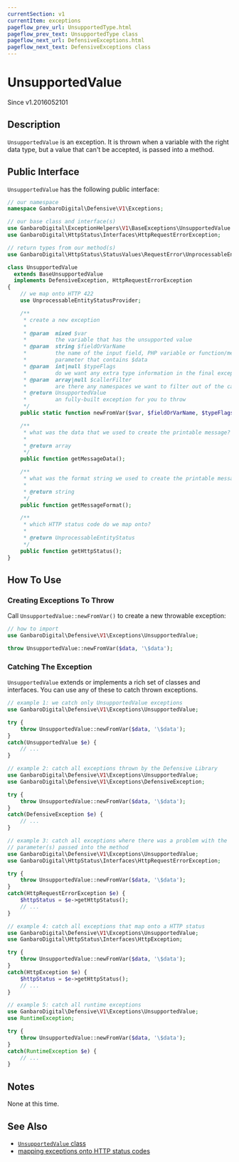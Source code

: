 ```yaml
---
currentSection: v1
currentItem: exceptions
pageflow_prev_url: UnsupportedType.html
pageflow_prev_text: UnsupportedType class
pageflow_next_url: DefensiveExceptions.html
pageflow_next_text: DefensiveExceptions class
---
```


# UnsupportedValue

<div class="callout info" markdown="1">
Since v1.2016052101
</div>

## Description

`UnsupportedValue` is an exception. It is thrown when a variable with the right data type, but a value that can't be accepted, is passed into a method.

## Public Interface

`UnsupportedValue` has the following public interface:

```php
// our namespace
namespace GanbaroDigital\Defensive\V1\Exceptions;

// our base class and interface(s)
use GanbaroDigital\ExceptionHelpers\V1\BaseExceptions\UnsupportedValue as BaseUnsupportedValue;
use GanbaroDigital\HttpStatus\Interfaces\HttpRequestErrorException;

// return types from our method(s)
use GanbaroDigital\HttpStatus\StatusValues\RequestError\UnprocessableEntityStatus;

class UnsupportedValue
  extends BaseUnsupportedValue
  implements DefensiveException, HttpRequestErrorException
{
    // we map onto HTTP 422
    use UnprocessableEntityStatusProvider;

    /**
     * create a new exception
     *
     * @param  mixed $var
     *         the variable that has the unsupported value
     * @param  string $fieldOrVarName
     *         the name of the input field, PHP variable or function/method
     *         parameter that contains $data
     * @param  int|null $typeFlags
     *         do we want any extra type information in the final exception message?
     * @param  array|null $callerFilter
     *         are there any namespaces we want to filter out of the call stack?
     * @return UnsupportedValue
     *         an fully-built exception for you to throw
     */
    public static function newFromVar($var, $fieldOrVarName, $typeFlags = null, $callerFilter = null);

    /**
     * what was the data that we used to create the printable message?
     *
     * @return array
     */
    public function getMessageData();

    /**
     * what was the format string we used to create the printable message?
     *
     * @return string
     */
    public function getMessageFormat();

    /**
     * which HTTP status code do we map onto?
     *
     * @return UnprocessableEntityStatus
     */
    public function getHttpStatus();
}

```

## How To Use

### Creating Exceptions To Throw

Call `UnsupportedValue::newFromVar()` to create a new throwable exception:

```php
// how to import
use GanbaroDigital\Defensive\V1\Exceptions\UnsupportedValue;

throw UnsupportedValue::newFromVar($data, '\$data');
```

### Catching The Exception

`UnsupportedValue` extends or implements a rich set of classes and interfaces. You can use any of these to catch thrown exceptions.

```php
// example 1: we catch only UnsupportedValue exceptions
use GanbaroDigital\Defensive\V1\Exceptions\UnsupportedValue;

try {
    throw UnsupportedValue::newFromVar($data, '\$data');
}
catch(UnsupportedValue $e) {
    // ...
}
```

```php
// example 2: catch all exceptions thrown by the Defensive Library
use GanbaroDigital\Defensive\V1\Exceptions\UnsupportedValue;
use GanbaroDigital\Defensive\V1\Exceptions\DefensiveException;

try {
    throw UnsupportedValue::newFromVar($data, '\$data');
}
catch(DefensiveException $e) {
    // ...
}
```

```php
// example 3: catch all exceptions where there was a problem with the
// parameter(s) passed into the method
use GanbaroDigital\Defensive\V1\Exceptions\UnsupportedValue;
use GanbaroDigital\HttpStatus\Interfaces\HttpRequestErrorException;

try {
    throw UnsupportedValue::newFromVar($data, '\$data');
}
catch(HttpRequestErrorException $e) {
    $httpStatus = $e->getHttpStatus();
    // ...
}
```

```php
// example 4: catch all exceptions that map onto a HTTP status
use GanbaroDigital\Defensive\V1\Exceptions\UnsupportedValue;
use GanbaroDigital\HttpStatus\Interfaces\HttpException;

try {
    throw UnsupportedValue::newFromVar($data, '\$data');
}
catch(HttpException $e) {
    $httpStatus = $e->getHttpStatus();
    // ...
}
```

```php
// example 5: catch all runtime exceptions
use GanbaroDigital\Defensive\V1\Exceptions\UnsupportedValue;
use RuntimeException;

try {
    throw UnsupportedValue::newFromVar($data, '\$data');
}
catch(RuntimeException $e) {
    // ...
}
```

## Notes

None at this time.

## See Also

* [`UnsupportedValue` class](http://ganbarodigital.github.io/php-mv-exception-helpers/V1/BaseExceptions/UnsupportedValue.html)
* [mapping exceptions onto HTTP status codes](http://ganbarodigital.github.io/php-http-status/usage/http-exceptions.html)

